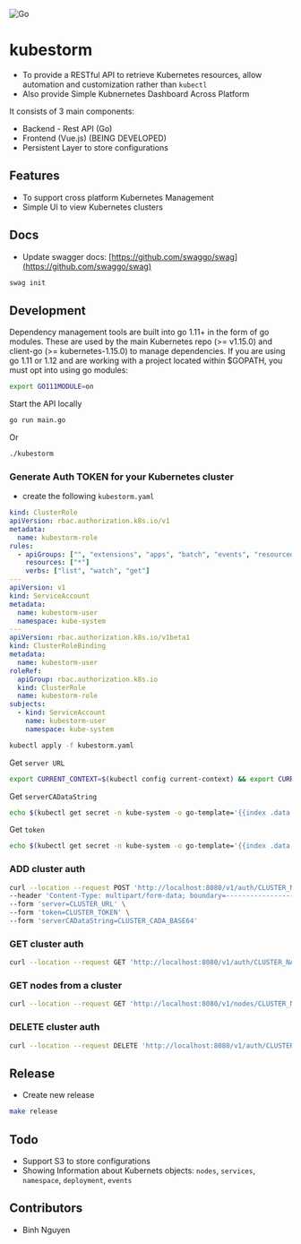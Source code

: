 ![Go](https://github.com/supernova106/kubestorm/workflows/Go/badge.svg?branch=master)

# kubestorm

- To provide a RESTful API to retrieve Kubernetes resources, allow automation and customization rather than `kubectl`
- Also provide Simple Kubnernetes Dashboard Across Platform

It consists of 3 main components:

- Backend - Rest API (Go)
- Frontend (Vue.js) (BEING DEVELOPED)
- Persistent Layer to store configurations

## Features

- To support cross platform Kubernetes Management
- Simple UI to view Kubernetes clusters

## Docs

- Update swagger docs: [https://github.com/swaggo/swag](https://github.com/swaggo/swag)

```sh
swag init
```

## Development

Dependency management tools are built into go 1.11+ in the form of go modules. These are used by the main Kubernetes repo (>= v1.15.0) and client-go (>= kubernetes-1.15.0) to manage dependencies. If you are using go 1.11 or 1.12 and are working with a project located within \$GOPATH, you must opt into using go modules:

```sh
export GO111MODULE=on
```

Start the API locally

```sh
go run main.go
```

Or

```sh
./kubestorm
```

### Generate Auth TOKEN for your Kubernetes cluster

- create the following `kubestorm.yaml`

```yaml
kind: ClusterRole
apiVersion: rbac.authorization.k8s.io/v1
metadata:
  name: kubestorm-role
rules:
  - apiGroups: ["", "extensions", "apps", "batch", "events", "resourcequotas"]
    resources: ["*"]
    verbs: ["list", "watch", "get"]
---
apiVersion: v1
kind: ServiceAccount
metadata:
  name: kubestorm-user
  namespace: kube-system
---
apiVersion: rbac.authorization.k8s.io/v1beta1
kind: ClusterRoleBinding
metadata:
  name: kubestorm-user
roleRef:
  apiGroup: rbac.authorization.k8s.io
  kind: ClusterRole
  name: kubestorm-role
subjects:
  - kind: ServiceAccount
    name: kubestorm-user
    namespace: kube-system
```

```sh
kubectl apply -f kubestorm.yaml
```

Get `server URL`

```sh
export CURRENT_CONTEXT=$(kubectl config current-context) && export CURRENT_CLUSTER=$(kubectl config view -o go-template="{{\$curr_context := \"$CURRENT_CONTEXT\" }}{{range .contexts}}{{if eq .name \$curr_context}}{{.context.cluster}}{{end}}{{end}}") && echo $(kubectl config view -o go-template="{{\$cluster_context := \"$CURRENT_CLUSTER\"}}{{range .clusters}}{{if eq .name \$cluster_context}}{{.cluster.server}}{{end}}{{end}}")
```

Get `serverCADataString`

```sh
echo $(kubectl get secret -n kube-system -o go-template='{{index .data "ca.crt" }}' $(kubectl get sa kubestorm-user -n kube-system -o go-template="{{range .secrets}}{{.name}}{{end}}"))
```

Get `token`

```sh
echo $(kubectl get secret -n kube-system -o go-template='{{index .data "token" }}' $(kubectl get sa kubestorm-user -n kube-system -o go-template="{{range .secrets}}{{.name}}{{end}}"))
```

### ADD cluster auth

```sh
curl --location --request POST 'http://localhost:8080/v1/auth/CLUSTER_NAME' \
--header 'Content-Type: multipart/form-data; boundary=--------------------------300625750666293208708157' \
--form 'server=CLUSTER_URL' \
--form 'token=CLUSTER_TOKEN' \
--form 'serverCADataString=CLUSTER_CADA_BASE64'
```

### GET cluster auth

```sh
curl --location --request GET 'http://localhost:8080/v1/auth/CLUSTER_NAME'
```

### GET nodes from a cluster

```sh
curl --location --request GET 'http://localhost:8080/v1/nodes/CLUSTER_NAME'
```

### DELETE cluster auth

```sh
curl --location --request DELETE 'http://localhost:8080/v1/auth/CLUSTER_NAME'
```

## Release

- Create new release

```sh
make release
```

## Todo

- Support S3 to store configurations
- Showing Information about Kubernets objects: `nodes`, `services`, `namespace`, `deployment`, `events`

## Contributors

- Binh Nguyen

